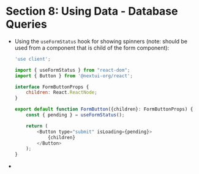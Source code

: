 # Section 8: Using Data - Database Queries

* Using the `useFormStatus` hook for showing spinners (note: should be used from a component that is child of the form component):
    ```js
    'use client';

    import { useFormStatus } from "react-dom";
    import { Button } from '@nextui-org/react';

    interface FormButtonProps {
        children: React.ReactNode;
    }

    export default function FormButton({children}: FormButtonProps) {
        const { pending } = useFormStatus();

        return (
            <Button type="submit" isLoading={pending}>
                {children}
            </Button>
        );
    }
    ```

* 